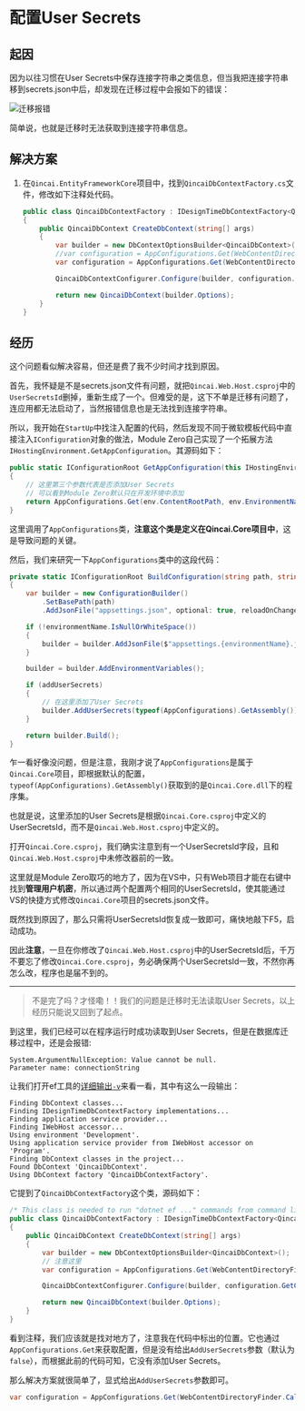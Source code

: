 # 配置User Secrets

## 起因

因为以往习惯在User Secrets中保存连接字符串之类信息，但当我把连接字符串移到secrets.json中后，却发现在迁移过程中会报如下的错误：

![迁移报错](../Images/ABP框架入门踩坑/配置UserSecrets/迁移报错.png)

简单说，也就是迁移时无法获取到连接字符串信息。

## 解决方案

1. 在`Qincai.EntityFrameworkCore`项目中，找到`QincaiDbContextFactory.cs`文件，修改如下注释处代码。

    ```csharp
    public class QincaiDbContextFactory : IDesignTimeDbContextFactory<QincaiDbContext>
    {
        public QincaiDbContext CreateDbContext(string[] args)
        {
            var builder = new DbContextOptionsBuilder<QincaiDbContext>();
            //var configuration = AppConfigurations.Get(WebContentDirectoryFinder.CalculateContentRootFolder());
            var configuration = AppConfigurations.Get(WebContentDirectoryFinder.CalculateContentRootFolder(), addUserSecrets: true);

            QincaiDbContextConfigurer.Configure(builder, configuration.GetConnectionString(QincaiConsts.ConnectionStringName));

            return new QincaiDbContext(builder.Options);
        }
    }
    ```

## 经历

这个问题看似解决容易，但还是费了我不少时间才找到原因。

首先，我怀疑是不是secrets.json文件有问题，就把`Qincai.Web.Host.csproj`中的`UserSecretsId`删掉，重新生成了一个。但难受的是，这下不单是迁移有问题了，连应用都无法启动了，当然报错信息也是无法找到连接字符串。

所以，我开始在`StartUp`中找注入配置的代码，然后发现不同于微软模板代码中直接注入`IConfiguration`对象的做法，Module Zero自己实现了一个拓展方法`IHostingEnvironment.GetAppConfiguration`。其源码如下：

```csharp
public static IConfigurationRoot GetAppConfiguration(this IHostingEnvironment env)
{
    // 这里第三个参数代表是否添加User Secrets
    // 可以看到Module Zero默认只在开发环境中添加
    return AppConfigurations.Get(env.ContentRootPath, env.EnvironmentName, env.IsDevelopment());
}
```

这里调用了`AppConfigurations`类，**注意这个类是定义在Qincai.Core项目中**，这是导致问题的关键。

然后，我们来研究一下`AppConfigurations`类中的这段代码：

```csharp
private static IConfigurationRoot BuildConfiguration(string path, string environmentName = null, bool addUserSecrets = false)
{
    var builder = new ConfigurationBuilder()
        .SetBasePath(path)
        .AddJsonFile("appsettings.json", optional: true, reloadOnChange: true);

    if (!environmentName.IsNullOrWhiteSpace())
    {
        builder = builder.AddJsonFile($"appsettings.{environmentName}.json", optional: true);
    }

    builder = builder.AddEnvironmentVariables();

    if (addUserSecrets)
    {
        // 在这里添加了User Secrets
        builder.AddUserSecrets(typeof(AppConfigurations).GetAssembly());
    }

    return builder.Build();
}
```

乍一看好像没问题，但是注意，我刚才说了`AppConfigurations`是属于`Qincai.Core`项目，即根据默认的配置，`typeof(AppConfigurations).GetAssembly()`获取到的是`Qincai.Core.dll`下的程序集。

也就是说，这里添加的User Secrets是根据`Qincai.Core.csproj`中定义的UserSecretsId，而不是`Qincai.Web.Host.csproj`中定义的。

打开`Qincai.Core.csproj`，我们确实注意到有一个UserSecretsId字段，且和`Qincai.Web.Host.csproj`中未修改器前的一致。

这里就是Module Zero取巧的地方了，因为在VS中，只有Web项目才能在右键中找到**管理用户机密**，所以通过两个配置两个相同的UserSecretsId，使其能通过VS的快捷方式修改`Qincai.Core`项目的secrets.json文件。

既然找到原因了，那么只需将UserSecretsId恢复成一致即可，痛快地敲下F5，启动成功。

因此**注意**，一旦在你修改了`Qincai.Web.Host.csproj`中的UserSecretsId后，千万不要忘了修改`Qincai.Core.csproj`，务必确保两个UserSecretsId一致，不然你再怎么改，程序也是届不到的。

---

> 不是完了吗？才怪嘞！！我们的问题是迁移时无法读取User Secrets，以上经历只能说又回到了起点。

到这里，我们已经可以在程序运行时成功读取到User Secrets，但是在数据库迁移过程中，还是会报错:

```shell
System.ArgumentNullException: Value cannot be null.
Parameter name: connectionString
```

让我们打开ef工具的[详细输出`-v`](https://docs.microsoft.com/en-us/ef/core/miscellaneous/cli/dotnet#common-options)来看一看，其中有这么一段输出：

```shell
Finding DbContext classes...
Finding IDesignTimeDbContextFactory implementations...
Finding application service provider...
Finding IWebHost accessor...
Using environment 'Development'.
Using application service provider from IWebHost accessor on 'Program'.
Finding DbContext classes in the project...
Found DbContext 'QincaiDbContext'.
Using DbContext factory 'QincaiDbContextFactory'.
```

它提到了`QincaiDbContextFactory`这个类，源码如下：

```csharp
/* This class is needed to run "dotnet ef ..." commands from command line on development. Not used anywhere else */
public class QincaiDbContextFactory : IDesignTimeDbContextFactory<QincaiDbContext>
{
    public QincaiDbContext CreateDbContext(string[] args)
    {
        var builder = new DbContextOptionsBuilder<QincaiDbContext>();
        // 注意这里
        var configuration = AppConfigurations.Get(WebContentDirectoryFinder.CalculateContentRootFolder();

        QincaiDbContextConfigurer.Configure(builder, configuration.GetConnectionString(QincaiConsts.ConnectionStringName));

        return new QincaiDbContext(builder.Options);
    }
}
```

看到注释，我们应该就是找对地方了，注意我在代码中标出的位置。它也通过`AppConfigurations.Get`来获取配置，但是没有给出`AddUserSecrets`参数（默认为`false`），而根据此前的代码可知，它没有添加User Secrets。

那么解决方案就很简单了，显式给出`AddUserSecrets`参数即可。

```csharp
var configuration = AppConfigurations.Get(WebContentDirectoryFinder.CalculateContentRootFolder(), addUserSecrets: true);
```